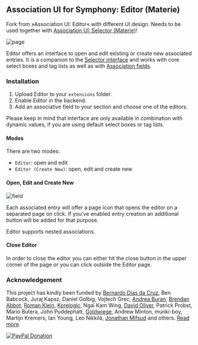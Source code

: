 ## Association UI for Symphony: Editor (Materie)

Fork from »Association UI: Editor« with different UI design. Needs to be used together with [Association UI: Selector (Materie)](https://github.com/animaux/association_ui_selector_materie)!

![page](https://cloud.githubusercontent.com/assets/446874/14886478/4f511db0-0d51-11e6-86b3-e178faaca474.png)

Editor offers an interface to open and edit existing or create new associated entries. It is a companion to the [Selector interface](https://github.com/hananils/association_ui_selector) and works with core select boxes and tag lists as well as with [Association fields](https://github.com/symphonists/association_field).

### Installation

1. Upload Editor to your `extensions` folder.
2. Enable Editor in the backend.
3. Add an associative field to your section and choose one of the editors.

Please keep in mind that interface are only available in combination with dynamic values, if you are using default select boxes or tag lists.

#### Modes

There are two modes:

- `Editor`: open and edit
- `Editor (Create New)`: open, edit and create new

#### Open, Edit and Create New

![field](https://cloud.githubusercontent.com/assets/446874/14886475/4c9f7ee0-0d51-11e6-8831-cb7a01b1da5c.png)

Each associated entry will offer a page icon that opens the editor on a separated page on click.
If you've enabled entry creation an additional button will be added for that purpose.

Editor supports nested associations.

#### Close Editor

In order to close the editor you can either hit the close button in the upper corner of the page or you can click outside the Editor page.

### Acknowledgement

This project has kindly been funded by [Bernardo Dias da Cruz](http://bernardodiasdacruz.com/), Ben Babcock, Juraj Kapsz, Daniel Golbig, Vojtech Grec, [Andrea Buran](http://www.andreaburan.com/), [Brendan Abbot](http://bloodbone.ws/), [Roman Klein](http://romanklein.com), [Korelogic](http://korelogic.co.uk/), Ngai Kam Wing, [David Oliver](http://doliver.co.uk/), Patrick Probst, Mario Butera, John Puddephatt, [Goldwiege](http://www.goldwiege.de/), Andrew Minton, munki-boy, Martijn Kremers, Ian Young, Leo Nikkilä, [Jonathan Mifsud](http://jonmifsud.com/) and others. [Read more](http://www.getsymphony.com/discuss/thread/106489/).

[![PayPal Donation](https://www.paypalobjects.com/en_US/i/btn/btn_donate_LG.gif)](https://www.paypal.com/cgi-bin/webscr?cmd=_s-xclick&hosted_button_id=YAVPERDXP89TC)
